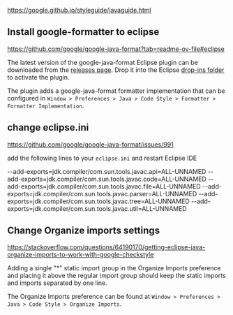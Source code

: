 
https://google.github.io/styleguide/javaguide.html


## Install google-formatter to eclipse

https://github.com/google/google-java-format?tab=readme-ov-file#eclipse

The latest version of the google-java-format Eclipse plugin can be downloaded from the [releases page](https://github.com/google/google-java-format/releases). Drop it into the Eclipse [drop-ins folder](https://help.eclipse.org/latest/index.jsp?topic=%2Forg.eclipse.platform.doc.isv%2Freference%2Fmisc%2Fp2_dropins_format.html) to activate the plugin.

The plugin adds a google-java-format formatter implementation that can be configured in `Window > Preferences > Java > Code Style > Formatter > Formatter Implementation`.

## change eclipse.ini

https://github.com/google/google-java-format/issues/991

add the following lines to your `eclipse.ini` and restart Eclipse IDE

--add-exports=jdk.compiler/com.sun.tools.javac.api=ALL-UNNAMED
--add-exports=jdk.compiler/com.sun.tools.javac.code=ALL-UNNAMED
--add-exports=jdk.compiler/com.sun.tools.javac.file=ALL-UNNAMED
--add-exports=jdk.compiler/com.sun.tools.javac.parser=ALL-UNNAMED
--add-exports=jdk.compiler/com.sun.tools.javac.tree=ALL-UNNAMED
--add-exports=jdk.compiler/com.sun.tools.javac.util=ALL-UNNAMED

## Change Organize imports settings

https://stackoverflow.com/questions/64190170/getting-eclipse-java-organize-imports-to-work-with-google-checkstyle

Adding a single "*" static import group in the Organize Imports preference and placing it above the regular import group should keep the static imports and imports separated by one line.

The Organize Imports preference can be found at `Window > Preferences > Java > Code Style > Organize Imports`.